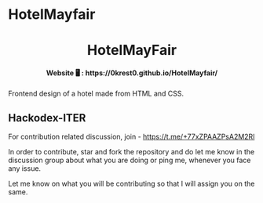 # HotelMayfair
<p align="center"><h1 align="center">HotelMayFair</h1>


<h4 align="center">Website &#128421;&#65039; :  https://0krest0.github.io/HotelMayfair/ </h2>

Frontend design of a hotel made from HTML and CSS.


  ## Hackodex-ITER

For contribution related discussion, join -  https://t.me/+77xZPAAZPsA2M2Rl 

In order to contribute, star and fork the repository and do let me know in the discussion group about what you are doing or ping me, whenever you face any issue.

Let me know on what you will be contributing so that I will assign you on the same.
